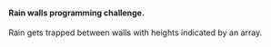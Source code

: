 #### Rain walls programming challenge.

Rain gets trapped between walls with heights indicated by an array.
